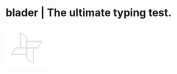 # blader | The ultimate typing test.

![blader logo](https://github.com/Antwannnn/blader/blob/main/public/logo-white.png)
